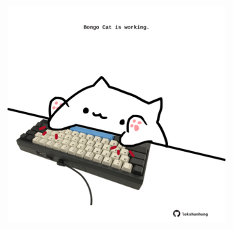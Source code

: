 <!-- built at 10/09/2022, 11:00:58 UTC -->
<p align="center">
  <img width="500" height="500" src="./ReadmeImage.svg">
</p>
